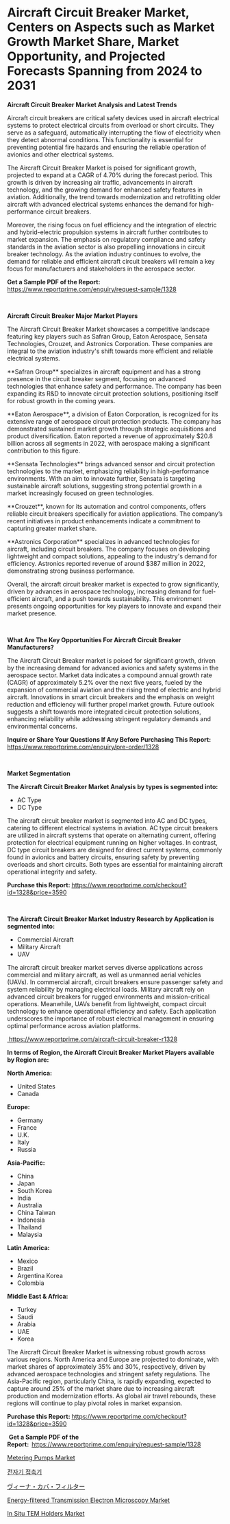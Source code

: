 <p><h1>Aircraft Circuit Breaker Market, Centers on Aspects such as Market Growth Market Share, Market Opportunity, and Projected Forecasts Spanning from 2024 to 2031</h1></p><p><strong>Aircraft Circuit Breaker Market Analysis and Latest Trends</strong></p>
<p><p>Aircraft circuit breakers are critical safety devices used in aircraft electrical systems to protect electrical circuits from overload or short circuits. They serve as a safeguard, automatically interrupting the flow of electricity when they detect abnormal conditions. This functionality is essential for preventing potential fire hazards and ensuring the reliable operation of avionics and other electrical systems.</p><p>The Aircraft Circuit Breaker Market is poised for significant growth, projected to expand at a CAGR of 4.70% during the forecast period. This growth is driven by increasing air traffic, advancements in aircraft technology, and the growing demand for enhanced safety features in aviation. Additionally, the trend towards modernization and retrofitting older aircraft with advanced electrical systems enhances the demand for high-performance circuit breakers.</p><p>Moreover, the rising focus on fuel efficiency and the integration of electric and hybrid-electric propulsion systems in aircraft further contributes to market expansion. The emphasis on regulatory compliance and safety standards in the aviation sector is also propelling innovations in circuit breaker technology. As the aviation industry continues to evolve, the demand for reliable and efficient aircraft circuit breakers will remain a key focus for manufacturers and stakeholders in the aerospace sector.</p></p>
<p><strong>Get a Sample PDF of the Report:&nbsp;</strong> <a href="https://www.reportprime.com/enquiry/request-sample/1328">https://www.reportprime.com/enquiry/request-sample/1328</a></p>
<p>&nbsp;</p>
<p><strong>Aircraft Circuit Breaker Major Market Players</strong></p>
<p><p>The Aircraft Circuit Breaker Market showcases a competitive landscape featuring key players such as Safran Group, Eaton Aerospace, Sensata Technologies, Crouzet, and Astronics Corporation. These companies are integral to the aviation industry's shift towards more efficient and reliable electrical systems. </p><p>**Safran Group** specializes in aircraft equipment and has a strong presence in the circuit breaker segment, focusing on advanced technologies that enhance safety and performance. The company has been expanding its R&D to innovate circuit protection solutions, positioning itself for robust growth in the coming years.</p><p>**Eaton Aerospace**, a division of Eaton Corporation, is recognized for its extensive range of aerospace circuit protection products. The company has demonstrated sustained market growth through strategic acquisitions and product diversification. Eaton reported a revenue of approximately $20.8 billion across all segments in 2022, with aerospace making a significant contribution to this figure.</p><p>**Sensata Technologies** brings advanced sensor and circuit protection technologies to the market, emphasizing reliability in high-performance environments. With an aim to innovate further, Sensata is targeting sustainable aircraft solutions, suggesting strong potential growth in a market increasingly focused on green technologies.</p><p>**Crouzet**, known for its automation and control components, offers reliable circuit breakers specifically for aviation applications. The company’s recent initiatives in product enhancements indicate a commitment to capturing greater market share.</p><p>**Astronics Corporation** specializes in advanced technologies for aircraft, including circuit breakers. The company focuses on developing lightweight and compact solutions, appealing to the industry's demand for efficiency. Astronics reported revenue of around $387 million in 2022, demonstrating strong business performance.</p><p>Overall, the aircraft circuit breaker market is expected to grow significantly, driven by advances in aerospace technology, increasing demand for fuel-efficient aircraft, and a push towards sustainability. This environment presents ongoing opportunities for key players to innovate and expand their market presence.</p></p>
<p>&nbsp;</p>
<p><strong>What Are The Key Opportunities For Aircraft Circuit Breaker Manufacturers?</strong></p>
<p><p>The Aircraft Circuit Breaker market is poised for significant growth, driven by the increasing demand for advanced avionics and safety systems in the aerospace sector. Market data indicates a compound annual growth rate (CAGR) of approximately 5.2% over the next five years, fueled by the expansion of commercial aviation and the rising trend of electric and hybrid aircraft. Innovations in smart circuit breakers and the emphasis on weight reduction and efficiency will further propel market growth. Future outlook suggests a shift towards more integrated circuit protection solutions, enhancing reliability while addressing stringent regulatory demands and environmental concerns.</p></p>
<p><strong>Inquire or Share Your Questions If Any Before Purchasing This Report:</strong> <a href="https://www.reportprime.com/enquiry/pre-order/1328">https://www.reportprime.com/enquiry/pre-order/1328</a></p>
<p>&nbsp;</p>
<p><strong>Market Segmentation</strong></p>
<p><strong>The Aircraft Circuit Breaker Market Analysis by types is segmented into:</strong></p>
<p><ul><li>AC Type</li><li>DC Type</li></ul></p>
<p><p>The aircraft circuit breaker market is segmented into AC and DC types, catering to different electrical systems in aviation. AC type circuit breakers are utilized in aircraft systems that operate on alternating current, offering protection for electrical equipment running on higher voltages. In contrast, DC type circuit breakers are designed for direct current systems, commonly found in avionics and battery circuits, ensuring safety by preventing overloads and short circuits. Both types are essential for maintaining aircraft operational integrity and safety.</p></p>
<p><strong>Purchase this Report:&nbsp;</strong><a href="https://www.reportprime.com/checkout?id=1328&price=3590">https://www.reportprime.com/checkout?id=1328&price=3590</a></p>
<p>&nbsp;</p>
<p><strong>The Aircraft Circuit Breaker Market Industry Research by Application is segmented into:</strong></p>
<p><ul><li>Commercial Aircraft</li><li>Military Aircraft</li><li>UAV</li></ul></p>
<p><p>The aircraft circuit breaker market serves diverse applications across commercial and military aircraft, as well as unmanned aerial vehicles (UAVs). In commercial aircraft, circuit breakers ensure passenger safety and system reliability by managing electrical loads. Military aircraft rely on advanced circuit breakers for rugged environments and mission-critical operations. Meanwhile, UAVs benefit from lightweight, compact circuit technology to enhance operational efficiency and safety. Each application underscores the importance of robust electrical management in ensuring optimal performance across aviation platforms.</p></p>
<p><a href="https://www.reportprime.com/aircraft-circuit-breaker-r1328">&nbsp;https://www.reportprime.com/aircraft-circuit-breaker-r1328</a></p>
<p><strong>In terms of Region, the Aircraft Circuit Breaker Market Players available by Region are:</strong></p>
<p>
    <p> <strong> North America: </strong>
        <ul>
            <li>United States</li>
            <li>Canada</li>
        </ul>
        </p> 
    <p> <strong> Europe: </strong>
        <ul>
            <li>Germany</li>
            <li>France</li>
            <li>U.K.</li>
            <li>Italy</li>
            <li>Russia</li>
        </ul>
        </p> 
    <p> <strong> Asia-Pacific: </strong>
        <ul>
            <li>China</li>
            <li>Japan</li>
            <li>South Korea</li>
            <li>India</li>
            <li>Australia</li>
            <li>China Taiwan</li>
            <li>Indonesia</li>
            <li>Thailand</li>
            <li>Malaysia</li>
        </ul>
        </p> 
    <p> <strong> Latin America: </strong>
        <ul>
            <li>Mexico</li>
            <li>Brazil</li>
            <li>Argentina Korea</li>
            <li>Colombia</li>
        </ul>
        </p> 
    <p> <strong> Middle East & Africa: </strong>
        <ul>
            <li>Turkey</li>
            <li>Saudi</li>
            <li>Arabia</li>
            <li>UAE</li>
            <li>Korea</li>
        </ul>
    </p>
    </p>
<p><p>The Aircraft Circuit Breaker Market is witnessing robust growth across various regions. North America and Europe are projected to dominate, with market shares of approximately 35% and 30%, respectively, driven by advanced aerospace technologies and stringent safety regulations. The Asia-Pacific region, particularly China, is rapidly expanding, expected to capture around 25% of the market share due to increasing aircraft production and modernization efforts. As global air travel rebounds, these regions will continue to play pivotal roles in market expansion.</p></p>
<p><strong>Purchase this Report: </strong><a href="https://www.reportprime.com/checkout?id=1328&price=3590">https://www.reportprime.com/checkout?id=1328&price=3590</a></p>
<p>&nbsp;<strong>Get a Sample PDF of the Report:&nbsp;&nbsp;</strong><a href="https://www.reportprime.com/enquiry/request-sample/1328">https://www.reportprime.com/enquiry/request-sample/1328</a></p>
<p><strong></strong></p>
<p><p><a href="https://medium.com/@aylinschumm/booming-metering-pumps-market-sector-market-analysis-and-growth-projections-till-2031-996a36366df8?postPublishedType=initial">Metering Pumps Market</a></p><p><a href="https://medium.com/@latoyanorton57/%EC%A0%84%EA%B8%B0%EC%9E%90%EC%84%9D-%EC%A0%91%EC%B4%89%EA%B8%B0-%EC%8B%9C%EC%9E%A5-%EC%A1%B0%EC%82%AC-%EB%B0%8F-%EC%82%B0%EC%97%85-%EB%B0%9C%EC%A0%84%EA%B3%BC-2031%EB%85%84%EA%B9%8C%EC%A7%80%EC%9D%98-%EC%98%88%EC%B8%A1-60a2c4ea6b9d">전자기 접촉기</a></p><p><a href="https://medium.com/@georgeannauce/%E5%B8%82%E5%A0%B4%E3%81%AE%E3%83%AA%E3%83%BC%E3%83%80%E3%83%BC%E3%81%A8%E9%81%85%E3%82%8C%E3%82%92%E3%81%A8%E3%82%8B%E8%80%85-%E3%82%B0%E3%83%AD%E3%83%BC%E3%83%90%E3%83%AB%E9%9D%99%E8%84%88%E3%83%95%E3%82%A3%E3%83%AB%E3%82%BF%E3%83%BC%E5%B8%82%E5%A0%B4%E3%81%AE%E3%83%88%E3%83%AC%E3%83%B3%E3%83%89%E3%81%A8%E4%BA%88%E6%B8%AC-2024-2031-05e7c75f73b4">ヴィーナ・カバ・フィルター</a></p><p><a href="https://issuu.com/reportprime-2/docs/energy-filtered-transmission-electr_6d8d104af15517">Energy-filtered Transmission Electron Microscopy Market</a></p><p><a href="https://issuu.com/reportprime-2/docs/in-situ-tem-holders-market-size-203_4e0578cae53c02">In Situ TEM Holders Market</a></p></p>